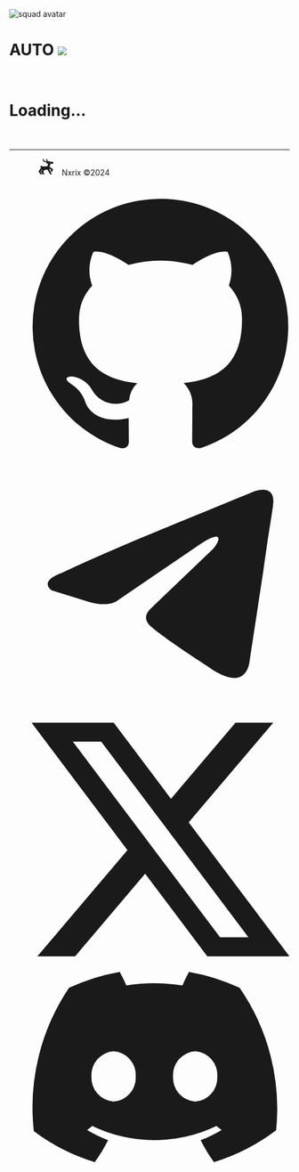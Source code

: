 <!DOCTYPE html>
<html lang="en">
<head>
  <base href="./assets/">
  <meta charset="UTF-8">
  <meta name="viewport" content="width=device-width, initial-scale=1.0, maximum-scale=1.0">
  <meta name="color-scheme" content="light only">
  <link rel="icon" href="./img/coin.png">
  <meta name="theme-color" content="#000">
  <link rel="stylesheet" href="./css/style.css">
  <title>Notcoin</title>
</head>
<body>
  <div id="container">
    <img class="squad-avatar"src="./img/576760.jpg" alt="squad avatar">
    <h1 class="squad">AUTO <img src="./img/automobile.webp"></h1>
    <div id="leaderboard">
      <br>
      <h1 class="squad">Loading...</h1>
      <br>
    </div>
    <br>
    <hr style="width:100%;margin-top:0%;height:1px">
    <p style="margin-left:10%">
      <svg xmlns="http://www.w3.org/2000/svg" fill="currentColor" style="width:32px;height:32px;margin-right:8px" viewBox="0 0 64 64"><path fill-rule="evenodd" d="M20.516755 4.4812845c-.8049.530751-.9419 1.123121-.5855 2.533121 1.1239 4.4464995 2.7866 6.7676295 5.6682 7.9122995 1.5672.6223 2.2808.7188 5.9503.8043l3.4325.0799-1.4638 1.1723c-.805.6448-1.4636 1.2227-1.4636 1.2843 0 .0617.3739.875.8308 1.8075.7241 1.4777.8646 1.6883 1.0937 1.6388.1446-.0313.9273-.2613 1.739-.5111 1.8759-.5774 2.8166-.6153 3.1991-.1292.5465.6948.5095.9062-.8651 4.9592-.8281 2.4415-1.4002 3.933-1.6171 4.2157-.7044.9181-.2329.8746-9.4791.8748-9.448.0002-8.4038.1208-10.2763-1.1868-1.2476-.8712-1.64699-1.0631-2.21249-1.0625-.74012.0008-1.31862.4394-2.59425 1.9669l-.33812.4047.44325.7297c1.2185 2.0058 1.655 3.4656 1.3305 4.4488-.164.497-2.48088 3.9873-5.9413804 8.9505-1.2915 1.8523-1.520871 2.2547-1.765746 3.0972-.25775.8866-.173375 1.9121.221375 2.6887.16275.3203 1.589251 2.3265 3.170121 4.4583l2.8742504 3.8761 3.10338.0017 3.10351.0019-.5953-.8437c-2.364-3.351-4.16184-6.1807-4.42021-6.9572-.559-1.6796-.33238-2.6812 1.04912-4.6366.38863-.55 1.16009-1.6622 1.71449-2.4715.6536-.9541 1.195924-1.473966 1.5265-1.8241.365775-.353675.75622-.713323 1.183903-.239339.330272.366027.194834.627839-.785103 1.856939-2.4048 3.5321-2.72141 4.0226-3.02629 4.6888-.286.6247-.31012.7915-.233 1.614.0975 1.0415.36113 1.5297 2.42909 4.5002.6222.8938 1.5687 2.2854 2.103 3.0926l.9719 1.4675 3.292.0013 3.292.0011-.4349-.7812c-.3966-.7127-3.5145-6.9147-4.013-7.9829l-.2107-.4515 1.2377-2.0485c2.2454-3.7156 2.4608-4.0304 3.0814-4.5028 1.1728-.8928 2.282-1.0825 6.6305-1.1337l3.125-.0369.694.3409c1.0524.5167 1.8793 1.7535 4.62 6.9091.3654.6875.76 1.4209.8769 1.6296.1169.2088.8887 1.615 1.7152 3.125.8267 1.51 1.7772 3.2235 2.1123 3.8079l.6092 1.0625 3.1662.0334c1.7412.0184 3.1456-.0098 3.1207-.0625-.0249-.0528-.2461-.4896-.4916-.9709-1.8121-3.5521-7.6568-15.3037-7.9818-16.0487-.3496-.8015-.3922-1.0107-.3211-1.5798.0451-.3609.1596-.7607.2546-.8887.1669-.225.1922-.2225.7592.0746.7092.3715 4.9903 3.1762 5.0862 3.3321.0374.0608-.3249 1.0105-.805 2.1105s-.8994 2.1125-.9317 2.25c-.047.1996.1863.4264 1.1581 1.125.6692.4813 1.6569 1.1984 2.1947 1.5938.5378.3953 1.0054.7187 1.0392.7187.0828 0 2.9873-5.8106 3.5301-7.0625.8284-1.9106.5677-3.29-.8238-4.3599-.3886-.2987-2.3941-1.6001-4.4566-2.892-5.981-3.746-6.1711-3.8926-6.2779-4.8398-.0768-.6824.2642-1.9637 1.5063-5.6583 1.1627-3.4586 1.2184-3.5866 1.7271-3.9741.6981-.5318 1.4228-.6478 5.1695-.8268 1.3063-.0625 2.5719-.1757 2.8125-.2517.2406-.076.704-.3344 1.0298-.5741.9625-.7085 1.4777-1.7178 1.4607-2.8607-.0197-1.32-.7232-2.4047-1.9241-2.9666-.8603-.4026-1.7035-.5629-6.4414-1.2242-4.7882-.66842-6.5117-.89517-9.4375-1.2418l-2.875-.34075-.0844-.49462c-.0465-.272-.1432-1.029-.2151-1.68213-.286-2.6019995-1.2212-4.2148695-2.953-5.0928695-1.6169-.819751-2.81-.222126-2.81 1.40762 0 .84963.2676 1.25238 1.1168 1.68113.4046.20425.8478.52887.985.7215.323.45362.612 1.3552495.8185 2.5537495l.1651.9585-1.1989.09025c-1.5887.1195-4.2075-.0089-5.446-.267-2.5537-.53238-3.5875-1.65525-4.6719-5.0746295-.2762-.87125-.5931-1.75975-.704-1.97425-.4176-.807621-1.6108-1.135246-2.3527-.646121zm26.5827 12.2661205c-.3973.1603-.6696.6226-.6696 1.137 0 .9224.9406 1.5489 1.7918 1.1933.241-.1008.4988-.2967.5732-.4355.255379-.393797.313337-1.114031-.0252-1.5297-.3465-.4512-1.0667-.6087-1.6702-.3651z" clip-rule="evenodd"/></svg>
      Nxrix ©2024
    </p><br>
    <div class="icon-list" style="margin-left:calc(10% - 10px);font-size:0;">
      <a href="https://github.com/nxrix" target="_blank">
        <svg class="icon" aria-hidden="true" xmlns="http://www.w3.org/2000/svg" fill="currentColor" viewBox="0 0 20 20"><path fill-rule="evenodd" d="M10 .333A9.911 9.911 0 0 0 6.866 19.65c.5.092.678-.215.678-.477 0-.237-.01-1.017-.014-1.845-2.757.6-3.338-1.169-3.338-1.169a2.627 2.627 0 0 0-1.1-1.451c-.9-.615.07-.6.07-.6a2.084 2.084 0 0 1 1.518 1.021 2.11 2.11 0 0 0 2.884.823c.044-.503.268-.973.63-1.325-2.2-.25-4.516-1.1-4.516-4.9A3.832 3.832 0 0 1 4.7 7.068a3.56 3.56 0 0 1 .095-2.623s.832-.266 2.726 1.016a9.409 9.409 0 0 1 4.962 0c1.89-1.282 2.717-1.016 2.717-1.016.366.83.402 1.768.1 2.623a3.827 3.827 0 0 1 1.02 2.659c0 3.807-2.319 4.644-4.525 4.889a2.366 2.366 0 0 1 .673 1.834c0 1.326-.012 2.394-.012 2.72 0 .263.18.572.681.475A9.911 9.911 0 0 0 10 .333Z" clip-rule="evenodd"/></svg>
      </a>
      <a href="https://t.me/Nxrix" target="_blank">
        <svg class="icon" viewBox="0 0 48 48" fill="none" xmlns="http://www.w3.org/2000/svg"><path d="M41.4193 7.30899C41.4193 7.30899 45.3046 5.79399 44.9808 9.47328C44.8729 10.9883 43.9016 16.2908 43.1461 22.0262L40.5559 39.0159C40.5559 39.0159 40.3401 41.5048 38.3974 41.9377C36.4547 42.3705 33.5408 40.4227 33.0011 39.9898C32.5694 39.6652 24.9068 34.7955 22.2086 32.4148C21.4531 31.7655 20.5897 30.4669 22.3165 28.9519L33.6487 18.1305C34.9438 16.8319 36.2389 13.8019 30.8426 17.4812L15.7331 27.7616C15.7331 27.7616 14.0063 28.8437 10.7686 27.8698L3.75342 25.7055C3.75342 25.7055 1.16321 24.0823 5.58815 22.459C16.3807 17.3729 29.6555 12.1786 41.4193 7.30899Z" fill="currentColor"/>
        </svg>
      </a>
      <a href="https://x.com/ZNxrix" target="_blank">
        <svg class="icon" aria-hidden="true" xmlns="http://www.w3.org/2000/svg" fill="currentColor" viewBox="0 0 20 20"><path d="M12.186 8.672 18.743.947h-2.927l-5.005 5.9-4.44-5.9H0l7.434 9.876-6.986 8.23h2.927l5.434-6.4 4.82 6.4H20L12.186 8.672Zm-2.267 2.671L8.544 9.515 3.2 2.42h2.2l4.312 5.719 1.375 1.828 5.731 7.613h-2.2l-4.699-6.237Z"/></svg>
      </a>
      <a href="https://discord.gg/5gukKTggNZ" target="_blank">
        <svg class="icon" aria-hidden="true" xmlns="http://www.w3.org/2000/svg" fill="currentColor" viewBox="0 0 21 16"><path d="M16.942 1.556a16.3 16.3 0 0 0-4.126-1.3 12.04 12.04 0 0 0-.529 1.1 15.175 15.175 0 0 0-4.573 0 11.585 11.585 0 0 0-.535-1.1 16.274 16.274 0 0 0-4.129 1.3A17.392 17.392 0 0 0 .182 13.218a15.785 15.785 0 0 0 4.963 2.521c.41-.564.773-1.16 1.084-1.785a10.63 10.63 0 0 1-1.706-.83c.143-.106.283-.217.418-.33a11.664 11.664 0 0 0 10.118 0c.137.113.277.224.418.33-.544.328-1.116.606-1.71.832a12.52 12.52 0 0 0 1.084 1.785 16.46 16.46 0 0 0 5.064-2.595 17.286 17.286 0 0 0-2.973-11.59ZM6.678 10.813a1.941 1.941 0 0 1-1.8-2.045 1.93 1.93 0 0 1 1.8-2.047 1.919 1.919 0 0 1 1.8 2.047 1.93 1.93 0 0 1-1.8 2.045Zm6.644 0a1.94 1.94 0 0 1-1.8-2.045 1.93 1.93 0 0 1 1.8-2.047 1.918 1.918 0 0 1 1.8 2.047 1.93 1.93 0 0 1-1.8 2.045Z"/></svg>
      </a>
    </div>
  </div>
</body>
<script src="./js/script.js"></script>
<script>
const download = (text, filename) => {
  var element = document.createElement("a");
  element.setAttribute("href", "data:text/plain;charset=utf-8," + encodeURIComponent(text));
  element.setAttribute("download", filename);
  element.style.display = "none";
  document.body.appendChild(element);
  element.click();
  document.body.removeChild(element);
}
const fetchList = async () => {
  const response = await fetch("https://clicker-api.joincommunity.xyz/clicker/league/leaderboard/public/in-team/platinum/daily?id=575072");
  //const response = await fetch("../backup.json");
  const data = await response.json();
  if (data.ok==true) {
    timestamp = Date.now();
    utcDate = new Date(timestamp);
    window.time = utcDate.toISOString().slice(0, 19).replace('T', ' ');
    window.backup = JSON.stringify(data);
    leaderboard.insertAdjacentHTML("beforebegin",`
      <h3 class="squad">${time}</h3>
      <button class="download" id="backupFile">Download Backup</button>
    `);
    backupFile.onclick = () => {
      download(window.backup,"backup_"+window.time+".json")
    }
  }
  update(data);
}
window.onload = () => {
  fetchList();
}
</script>
</html>
